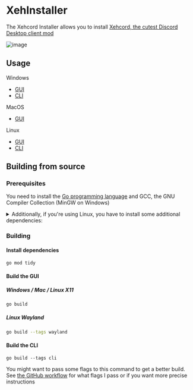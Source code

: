 # XehInstaller

The Xehcord Installer allows you to install [Xehcord, the cutest Discord Desktop client mod](https://github.com/Xehcord/Xehcord)

![image](https://i.imgur.com/oHN41ss.png)

## Usage

Windows
- [GUI](https://github.com/Xehcord/XehInstaller/releases/latest/download/XehInstaller.exe) 
- [CLI](https://github.com/Xehcord/XehInstaller/releases/latest/download/XehInstallerCli.exe)

MacOS
- [GUI](https://github.com/Xehcord/XehInstaller/releases/latest/download/XehInstaller.MacOS.zip)

Linux 
- [GUI](https://github.com/Xehcord/XehInstaller/releases/latest/download/XehInstaller-x11)
- [CLI](https://github.com/Xehcord/XehInstaller/releases/latest/download/XehInstallerCli-Linux)
## Building from source

### Prerequisites 

You need to install the [Go programming language](https://go.dev/doc/install) and GCC, the GNU Compiler Collection (MinGW on Windows)

<details>
<summary>Additionally, if you're using Linux, you have to install some additional dependencies:</summary>

#### Base dependencies
```sh
apt install -y pkg-config libsdl2-dev libglx-dev libgl1-mesa-dev
dnf install pkg-config libGL-devel libXxf86vm-devel
```

#### X11 dependencies
```sh
apt install -y xorg-dev
dnf install libXcursor-devel libXi-devel libXinerama-devel libXrandr-devel
```

#### Wayland dependencies
```sh
apt install -y libwayland-dev libxkbcommon-dev wayland-protocols extra-cmake-modules
dnf install wayland-devel libxkbcommon-devel wayland-protocols-devel extra-cmake-modules
```

</details>

### Building

#### Install dependencies

```sh
go mod tidy
```

#### Build the GUI

##### Windows / Mac / Linux X11
```sh
go build
```

##### Linux Wayland
```sh
go build --tags wayland
```

#### Build the CLI
```
go build --tags cli
```

You might want to pass some flags to this command to get a better build.
See [the GitHub workflow](https://github.com/Xehcord/XehInstaller/blob/main/.github/workflows/release.yml) for what flags I pass or if you want more precise instructions
